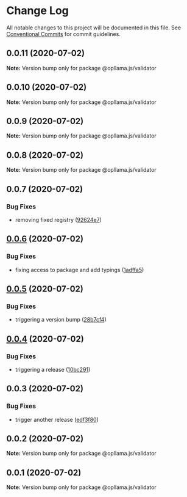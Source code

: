 # Change Log

All notable changes to this project will be documented in this file.
See [Conventional Commits](https://conventionalcommits.org) for commit guidelines.

## 0.0.11 (2020-07-02)

**Note:** Version bump only for package @opllama.js/validator





## 0.0.10 (2020-07-02)

**Note:** Version bump only for package @opllama.js/validator





## 0.0.9 (2020-07-02)

**Note:** Version bump only for package @opllama.js/validator





## 0.0.8 (2020-07-02)

**Note:** Version bump only for package @opllama.js/validator





## 0.0.7 (2020-07-02)


### Bug Fixes

* removing fixed registry ([92624e7](https://github.com/opllama2/opllamajs/commit/92624e70c041dc9fea58f7ae0f65ad07119e1031))





## [0.0.6](https://github.com/opllama2/opllamajs/compare/v0.0.5...v0.0.6) (2020-07-02)


### Bug Fixes

* fixing access to package and add typings ([1adffa5](https://github.com/opllama2/opllamajs/commit/1adffa5ae943a2288fcb3e222fce0f4ff54b7c2e))





## [0.0.5](https://github.com/opllama2/opllamajs/compare/v0.0.4...v0.0.5) (2020-07-02)


### Bug Fixes

* triggering a version bump ([28b7cf4](https://github.com/opllama2/opllamajs/commit/28b7cf4fa4e2fd07150d8457d88b2af688964f8d))





## [0.0.4](https://github.com/opllama2/opllamajs/compare/v0.0.3...v0.0.4) (2020-07-02)


### Bug Fixes

* triggering a release ([10bc291](https://github.com/opllama2/opllamajs/commit/10bc291c1f0b2711ee942b46863c8891b51e39d0))






## 0.0.3 (2020-07-02)


### Bug Fixes

* trigger another release ([edf3f80](https://github.com/opllama2/opllamajs/commit/edf3f80a185804d30fbe4811df4f338ca20cc327))





## 0.0.2 (2020-07-02)

**Note:** Version bump only for package @opllama.js/validator





## 0.0.1 (2020-07-02)

**Note:** Version bump only for package @opllama.js/validator
